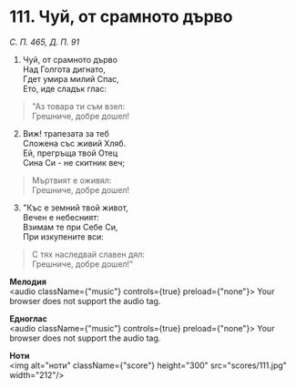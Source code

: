 # 111. Чуй, от срамното дърво  

*С. П. 465, Д. П. 91*  

1. Чуй, от срамното дърво  
Над Голгота дигнато,  
Гдет умира милий Спас,  
Ето, иде сладък глас:  

> "Аз товара ти съм взел:  
> Грешниче, добре дошел!  

2. Виж! трапезата за теб  
Сложена със живий Хляб.  
Ей, прегръща твой Отец  
Сина Си - не скитник веч;  

> Мъртвият е оживял:  
> Грешниче, добре дошел!  

3. "Къс е земний твой живот,  
Вечен е небесният:  
Взимам те при Себе Си,  
При изкупените вси:  

> С тях наследвай славен дял:  
> Грешниче, добре дошел!"  

__Мелодия__  
<audio className={"music"} controls={true} preload={"none"}><source src="mp3/111.mp3" type="audio/mpeg"/>
Your browser does not support the audio tag.
</audio>  

__Едноглас__  
<audio className={"music"} controls={true} preload={"none"}><source src="transp/111.mp3" type="audio/mpeg"/>
Your browser does not support the audio tag.
</audio>  

__Ноти__  
<img alt="ноти" className={"score"} height="300" src="scores/111.jpg" width="212"/>

